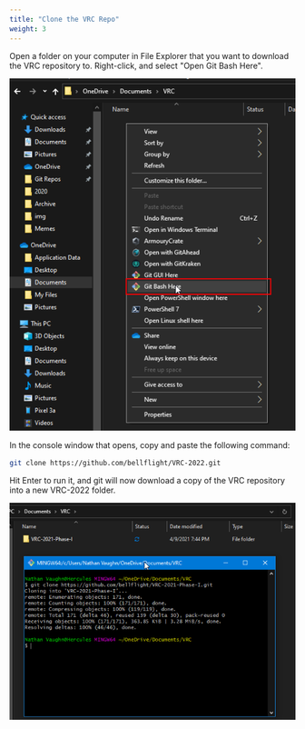 ```yaml
---
title: "Clone the VRC Repo"
weight: 3
---
```


Open a folder on your computer in File Explorer that you want to download the
VRC repository to. Right-click, and select "Open Git Bash Here".

![](image1.png)

In the console window that opens, copy and paste the following command:

```bash
git clone https://github.com/bellflight/VRC-2022.git
```

Hit Enter to run it, and git will now download a copy of the
VRC repository into a new VRC-2022 folder.

![](image.png)
